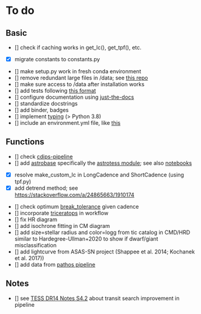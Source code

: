 # To do

## Basic
- [] check if caching works in get_lc(), get_tpf(), etc.
- [x] migrate constants to constants.py
- [] make setup.py work in fresh conda environment
- [] remove redundant large files in /data; see [this repo](https://github.com/ideasrule/platon)
- [] make sure access to /data after installation works
- [] add tests following [this format](https://github.com/ljvmiranda921/seagull/blob/master/tests/test_board.py)
- [] configure documentation using [just-the-docs](https://github.com/pmarsceill/just-the-docs)
- [] standardize docstrings
- [] add binder, badges
- [] implement [typing](https://docs.python.org/3/library/typing.html) (> Python 3.8)
- [] include an environment.yml file, like [this](https://github.com/lgbouma/cdips_followup/blob/master/environment.yml)

## Functions
- [] check [cdips-pipeline](https://github.com/waqasbhatti/cdips-pipeline)
- [] add [astrobase](https://github.com/waqasbhatti/astrobase) specifically the [astrotess module](https://astrobase.readthedocs.io/en/latest/astrobase.astrotess.html); see also [notebooks](https://github.com/waqasbhatti/astrobase-notebooks)
- [x] resolve make_custom_lc in LongCadence and ShortCadence (using tpf.py)
- [x] add detrend method; see https://stackoverflow.com/a/24865663/1910174
- [] check optimum [break_tolerance](https://github.com/KeplerGO/lightkurve/blob/master/lightkurve/lightcurve.py#L428) given cadence
- [] incorporate [triceratops](https://github.com/stevengiacalone/triceratops/tree/master/triceratops) in workflow
- [] fix HR diagram
- [] add isochrone fitting in CM diagram
- [] add size=stellar radius and color=logg from tic catalog in CMD/HRD similar to Hardegree-Ullman+2020 to show if dwarf/giant misclassification
- [] add lightcurve from ASAS-SN project (Shappee et al. 2014; Kochanek et al. 2017))
- [] add data from [pathos pipeline](https://archive.stsci.edu/hlsp/pathos)

## Notes
- [] see [TESS DR14 Notes S4.2](https://archive.stsci.edu/missions/tess/doc/tess_drn/tess_sector_14_drn19_v02.pdf) about transit search improvement in pipeline
